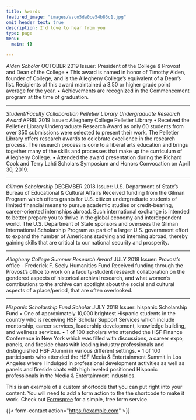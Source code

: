 ```yaml
---
title: Awards
featured_image: "images/vsco5da0ce54b86c1.jpg"
omit_header_text: true
description: I'd love to hear from you
type: page
menu:
  main: {}

---
```

_Alden Scholar_
OCTOBER 2019
Issuer: President of the College & Provost and Dean of the College
• This award is named in honor of Timothy Alden, founder of College, and is the Allegheny
College’s equivalent of a Dean’s list. Recipients of this award maintained a 3.50 or
higher grade point average for the year.
• Achievements are recognized in the Commencement program at the time of graduation.

---
_Student/Faculty Collaboration Pelletier Library Undergraduate Research Award_
APRIL 2019
Issuer: Allegheny College Pelletier Library
• Received the Pelletier Library Undergraduate Research Award as only 60 students from over 350 submissions were selected to present their work. The Pelletier Library offers research awards to celebrate excellence in the research process. The research process is core to a liberal arts education and brings together many of the skills and processes that make up the curriculum of Allegheny College.
• Attended the award presentation during the Richard Cook and Terry Lahti Scholars Symposium and Honors Convocation on April 30, 2019.

---
_Gilman Scholarship_
DECEMBER 2018
Issuer: U.S. Department of State’s Bureau of Educational & Cultural Affairs
Received funding from the Gilman Program which offers grants for U.S. citizen undergraduate students of limited financial means to pursue academic studies or credit-bearing, career-oriented internships abroad. Such international exchange is intended to better prepare you to thrive in the global economy and interdependent world. The U.S. Department of State sponsors and oversees the Gilman International Scholarship Program as part of a larger U.S. government effort to expand the number of Americans studying and interning abroad, thereby gaining skills that are critical to our national security and prosperity.

---
_Allegheny College Summer Research Award_
JULY 2018
Issuer: Provost’s office - Frederick F. Seely Humanities Fund​
Received funding through the Provost’s office to work on a faculty-student research collaboration on the gendered aspects of historical archival research, and what women’s contributions to the archive can spotlight about the social and cultural aspects of a place/period, that are often overlooked.

---
_Hispanic Scholarship Fund Scholar_
JULY 2018
Issuer: hispanic Scholarship Fund
• One of approximately 10,000 brightest Hispanic students in the country who is receiving HSF Scholar Support Services which include mentorship, career services, leadership development, knowledge building, and wellness services.
• 1 of 100 scholars who attended the HSF Finance Conference in New York which was filled with discussions, a career expo, panels, and fireside chats with leading industry professionals and distinguished HSF Alumni in various different settings.
• 1 of 100 participants who attended the HSF Media & Entertainment Summit in Los Angeles where I indulged in professional development activities as well as panels and fireside chats with high leveled positioned Hispanic professionals in the Media & Entertainment industries.

This is an example of a custom shortcode that you can put right into your content. You will need to add a form action to the the shortcode to make it work. Check out [Formspree](https://formspree.io/) for a simple, free form service.

{{< form-contact action="https://example.com"  >}}
